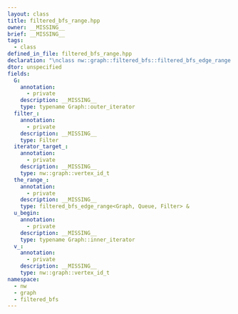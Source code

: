 ```yaml
---
layout: class
title: filtered_bfs_range.hpp
owner: __MISSING__
brief: __MISSING__
tags:
  - class
defined_in_file: filtered_bfs_range.hpp
declaration: "\nclass nw::graph::filtered_bfs::filtered_bfs_edge_range::filtered_bfs_edge_range_iterator;"
dtor: unspecified
fields:
  G:
    annotation:
      - private
    description: __MISSING__
    type: typename Graph::outer_iterator
  filter_:
    annotation:
      - private
    description: __MISSING__
    type: Filter
  iterator_target_:
    annotation:
      - private
    description: __MISSING__
    type: nw::graph::vertex_id_t
  the_range_:
    annotation:
      - private
    description: __MISSING__
    type: filtered_bfs_edge_range<Graph, Queue, Filter> &
  u_begin:
    annotation:
      - private
    description: __MISSING__
    type: typename Graph::inner_iterator
  v_:
    annotation:
      - private
    description: __MISSING__
    type: nw::graph::vertex_id_t
namespace:
  - nw
  - graph
  - filtered_bfs
---
```

